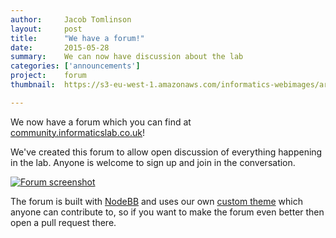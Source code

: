 ```yaml
---
author:     Jacob Tomlinson
layout:     post
title:      "We have a forum!"
date:       2015-05-28
summary:    We can now have discussion about the lab
categories: ['announcements']
project:    forum
thumbnail:  https://s3-eu-west-1.amazonaws.com/informatics-webimages/articles/2015-05-28-we-have-a-forum/Screen+Shot+2015-05-28+at+10.17.01.png

---
```


We now have a forum which you can find at [community.informaticslab.co.uk][forum]!

We've created this forum to allow open discussion of everything happening in the lab. Anyone is welcome to sign up and join in the conversation.

[![Forum screenshot](https://s3-eu-west-1.amazonaws.com/informatics-webimages/articles/2015-05-28-we-have-a-forum/Screen+Shot+2015-05-28+at+10.20.22.png)][forum]

The forum is built with [NodeBB][nodebb] and uses our own [custom theme][nodebb-theme-informatics] which anyone can contribute to, so if you want to make the forum even better then open a pull request there.

[forum]: https://community.informaticslab.co.uk/
[nodebb]: https://github.com/NodeBB/NodeBB
[nodebb-theme-informatics]: https://github.com/met-office-lab/nodebb-theme-informatics
